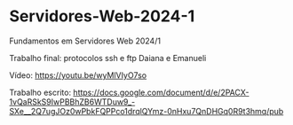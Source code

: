 # Servidores-Web-2024-1
Fundamentos em Servidores Web 2024/1

Trabalho final: protocolos ssh e ftp
Daiana e Emanueli

Vídeo:
https://youtu.be/wyMlVIyO7so

Trabalho escrito:
https://docs.google.com/document/d/e/2PACX-1vQaRSkS9IwPBBhZB6WTDuw9_-SXe__2Q7ugJOz0wPbkFQPPco1drqlQYmz-0nHxu7QnDHGq0R9t3hmq/pub


